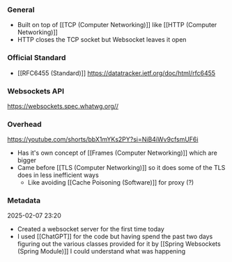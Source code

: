 ### General
- Built on top of [[TCP (Computer Networking)]] like [[HTTP (Computer Networking)]]
- HTTP closes the TCP socket but Websocket leaves it open

### Official Standard
- [[RFC6455 (Standard)]]
https://datatracker.ietf.org/doc/html/rfc6455


### Websockets API
https://websockets.spec.whatwg.org//

### Overhead
https://youtube.com/shorts/bbX1mYKs2PY?si=NiB4iWv9cfsmUF6i
- Has it's own concept of [[Frames (Computer Networking)]] which are bigger
- Came before [[TLS (Computer Networking)]] so it does some of the TLS does in less inefficient ways
	- Like avoiding [[Cache Poisoning (Software)]] for proxy (?)

### Metadata
2025-02-07 23:20
- Created a websocket server for the first time today
- I used [[ChatGPT]] for the code but having spend the past two days figuring out the various classes provided for it by [[Spring Websockets (Spring Module)]] I could understand what was happening 